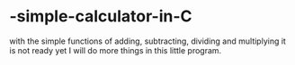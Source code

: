 # -simple-calculator-in-C

with the simple functions of adding, subtracting, dividing and multiplying it is not ready yet I will do more things in this little program.
